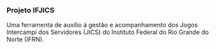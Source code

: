 ### Projeto IFJICS

Uma ferramenta de auxílio à gestão e acompanhamento dos Jogos Intercampi dos Servidores (JICS) do Instituto Federal do Rio Grande do Norte (IFRN).
